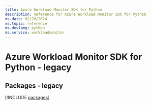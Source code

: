 ```yaml
---
title: Azure Workload Monitor SDK for Python
description: Reference for Azure Workload Monitor SDK for Python
ms.date: 02/20/2024
ms.topic: reference
ms.devlang: python
ms.service: workloadmonitor
---
```

# Azure Workload Monitor SDK for Python - legacy
## Packages - legacy
[!INCLUDE [packages](workload-monitor-index.md)]